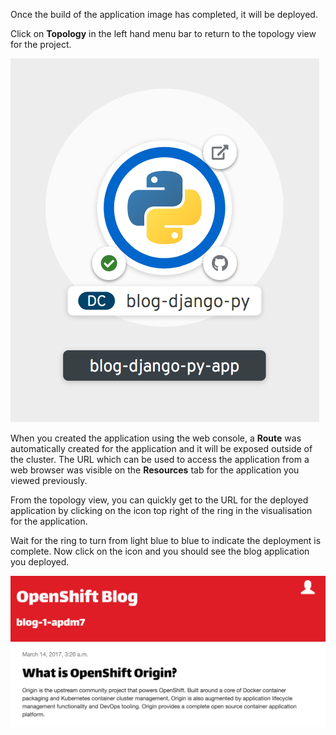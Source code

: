 Once the build of the application image has completed, it will be deployed.

Click on **Topology** in the left hand menu bar to return to the topology view for the project.

![Topology View](../../assets/introduction/deploying-python-42/04-application-topology-view.png)

When you created the application using the web console, a **Route** was automatically created for the application and it will be exposed outside of the cluster. The URL which can be used to access the application from a web browser was visible on the **Resources** tab for the application you viewed previously.

From the topology view, you can quickly get to the URL for the deployed application by clicking on the icon top right of the ring in the visualisation for the application.

Wait for the ring to turn from light blue to blue to indicate the deployment is complete. Now click on the icon and you should see the blog application you deployed.

![Blog Web Site](../../assets/introduction/deploying-python-42/04-blog-web-site.png)

